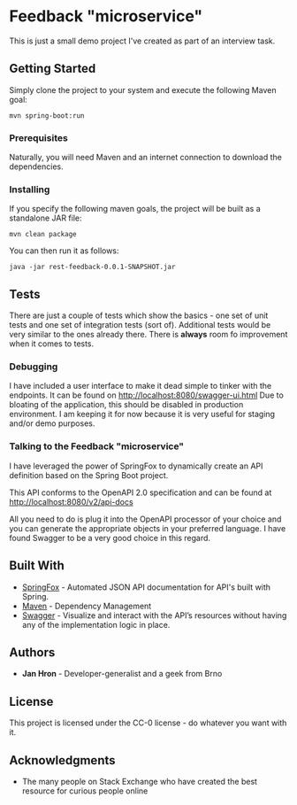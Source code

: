 # Feedback "microservice"

This is just a small demo project I've created as part of an interview task.

## Getting Started

Simply clone the project to your system and execute the following Maven goal:
```
mvn spring-boot:run
```
### Prerequisites

Naturally, you will need Maven and an internet connection to download the dependencies.

### Installing

If you specify the following maven goals, the project will be built as a standalone JAR file:
```
mvn clean package
```

You can then run it as follows:
```
java -jar rest-feedback-0.0.1-SNAPSHOT.jar
```

## Tests

There are just a couple of tests which show the basics - one set of unit tests and one set of integration tests (sort of).
Additional tests would be very similar to the ones already there.
There is **always** room fo improvement when it comes to tests.

### Debugging

I have included a user interface to make it dead simple to tinker with the endpoints.
It can be found on [http://localhost:8080/swagger-ui.html](http://localhost:8080/swagger-ui.html)
Due to bloating of the application, this should be disabled in production environment.
I am keeping it for now because it is very useful for staging and/or demo purposes.

### Talking to the Feedback "microservice"

I have leveraged the power of SpringFox to dynamically create an API definition based on the Spring Boot project.

This API conforms to the OpenAPI 2.0 specification and can be found at [http://localhost:8080/v2/api-docs](http://localhost:8080/v2/api-docs)

All you need to do is plug it into the OpenAPI processor of your choice and you can generate the appropriate objects in your preferred language.
I have found Swagger to be a very good choice in this regard.

## Built With

* [SpringFox](http://springfox.github.io/springfox/) - Automated JSON API documentation for API's built with Spring.
* [Maven](https://maven.apache.org/) - Dependency Management
* [Swagger](https://swagger.io/swagger-ui/) - Visualize and interact with the API’s resources without having any of the implementation logic in place.

## Authors

* **Jan Hron** - Developer-generalist and a geek from Brno

## License

This project is licensed under the CC-0 license - do whatever you want with it.

## Acknowledgments

* The many people on Stack Exchange who have created the best resource for curious people online

